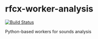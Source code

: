 rfcx-worker-analysis
====================
[![Build Status](https://travis-ci.org/rfcx/rfcx-worker-analysis.svg?branch=master)](https://travis-ci.org/rfcx/rfcx-worker-analysis.svg)

Python-based workers for sounds analysis
